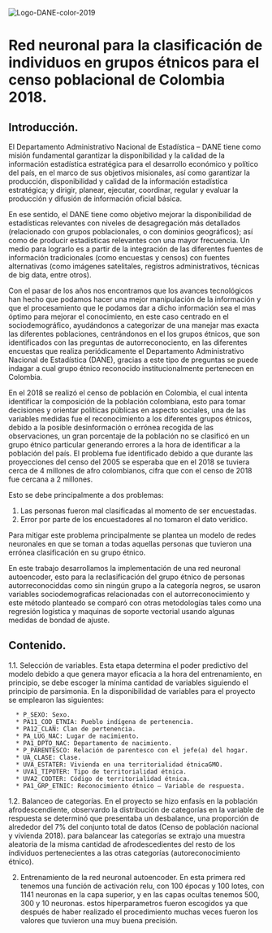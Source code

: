 ![Logo-DANE-color-2019](https://user-images.githubusercontent.com/78028496/146801129-8f1da309-063e-4071-b12e-4e876c41fb59.jpg)


# Red neuronal para la clasificación de individuos en grupos étnicos para el censo poblacional de Colombia 2018.

## Introducción.

El Departamento Administrativo Nacional de Estadística – DANE tiene como misión fundamental garantizar la disponibilidad y la calidad de la información estadística estratégica para el desarrollo económico y político del país, en el marco de sus objetivos misionales, así como garantizar la producción, disponibilidad y calidad de la información estadística estratégica; y dirigir, planear, ejecutar, coordinar, regular y evaluar la producción y difusión de información oficial básica.

En ese sentido, el DANE tiene como objetivo mejorar la disponibilidad de estadísticas relevantes con niveles de desagregación más detallados (relacionado con grupos poblacionales, o con dominios geográficos); así como de producir estadísticas relevantes con una mayor frecuencia. Un medio para lograrlo es a partir de la integración de las diferentes fuentes de información tradicionales (como encuestas y censos) con fuentes alternativas (como imágenes satelitales, registros administrativos, técnicas de big data, entre otros).

Con el pasar de los años nos encontramos que los avances tecnológicos han hecho que podamos hacer una mejor manipulación de la información y que el procesamiento que le podamos dar a dicho información sea el mas óptimo para mejorar el conocimiento, en este caso centrado en el sociodemográfico, ayudándonos a categorizar de una manejar mas exacta las diferentes poblaciones, centrándonos en el los grupos étnicos, que son identificados con las preguntas de autorreconociento, en las diferentes encuestas que realiza periódicamente el Departamento Administrativo Nacional de Estadística (DANE), gracias a este tipo de preguntas se puede indagar a cual grupo étnico reconocido institucionalmente pertenecen en Colombia. 

En el 2018 se realizó el censo de población en Colombia, el cual intenta identificar la composición de la población colombiana, esto para tomar decisiones y orientar políticas públicas en aspecto sociales, una de las variables medidas fue el reconocimiento a los diferentes grupos étnicos, debido a la posible desinformación o errónea recogida de las observaciones, un gran porcentaje de la población no se clasificó en un grupo étnico particular generando errores a la hora de identificar a la población del país. El problema fue identificado debido a que durante las proyecciones del censo del 2005 se esperaba que en el 2018 se tuviera cerca de 4 millones de afro colombianos, cifra que con el censo de 2018 fue cercana a 2 millones.

Esto se debe principalmente a dos problemas:
1. Las personas fueron mal clasificadas al momento de ser encuestadas.
2. Error por parte de los encuestadores al no tomaron el dato verídico.

Para mitigar este problema principalmente se plantea un modelo de redes neuronales en que se toman a todas aquellas personas que tuvieron una errónea clasificación en su grupo étnico.

En este trabajo desarrollamos la implementación de una red neuronal autoencoder, esto para la reclasificación del grupo étnico de personas autorreconociddas como sin ningún grupo a la categoría negros, se usaron variables sociodemograficas relacionadas con el autorreconocimiento y este método planteado se comparó con otras metodologías tales como una regresión logística y maquinas de soporte vectorial usando algunas medidas de bondad de ajuste.

## Contenido.

  1.1. Selección de variables.
  Esta etapa determina el poder predictivo del modelo debido a que genera mayor eficacia a la hora del entrenamiento, en principio, se debe escoger la mínima cantidad de  variables siguiendo el principio de parsimonia.  En la disponibilidad de variables para el proyecto se emplearon las siguientes:
  
      * P_SEXO: Sexo.
      * PA11_COD_ETNIA: Pueblo indígena de pertenencia.
      * PA12_CLAN: Clan de pertenencia.
      * PA_LUG_NAC: Lugar de nacimiento.
      * PA1_DPTO_NAC: Departamento de nacimiento.
      * P_PARENTESCO: Relación de parentesco con el jefe(a) del hogar.
      * UA_CLASE: Clase.
      * UVA_ESTATER: Vivienda en una territorialidad étnicaGMO.
      * UVA1_TIPOTER: Tipo de territorialidad étnica.
      * UVA2_CODTER: Código de territorialidad étnica.
      * PA1_GRP_ETNIC: Reconocimiento étnico – Variable de respuesta.
      
   1.2. Balanceo de categorías.
   En el proyecto se hizo enfasís en la población afrodescendiente, observardo la distribución de categorías en la variable de respuesta se determinó que presentaba un        desbalance, una proporción de alrededor del 7% del conjunto total de datos (Censo de población nacional y vivienda 2018).  para balancear las categorías se extrajo una muestra aleatoria de la misma cantidad de afrodescedientes del resto de los índividuos pertenecientes a las otras categorías (autoreconocimiento étnico).

2. Entrenamiento de la red neuronal autoencoder. 
En esta primera red tenemos una función de activación relu, con 100 épocas y 100 lotes, con 1141 neuronas en la capa superior, y en las capas ocultas tenemos 500, 300 y 10 neuronas. estos hiperparametros fueron escogidos ya que después de haber realizado el procedimiento muchas veces fueron los valores que tuvieron una muy buena precisión.

